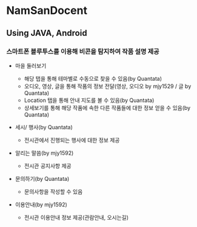# NamSanDocent
## Using JAVA, Android
### 스마트폰 블루투스를 이용해 비콘을 탐지하여 작품 설명 제공
* 마을 둘러보기
  - 해당 탭을 통해 테마별로 수동으로 찾을 수 있음(by Quantata)
  - 오디오, 영상, 글을 통해 작품의 정보 전달(영상, 오디오 by mjy1529 / 글 by Quantata)
  - Location 탭을 통해 안내 지도를 볼 수 있음(by Quantata)
  - 상세보기를 통해 해당 작품에 속한 다른 작품들에 대한 정보 얻을 수 있음(by Quantata)
  
* 세시/ 행사(by Quantata)
  - 전시관에서 진행되는 행사에 대한 정보 제공
  
* 알리는 말씀(by mjy1592)
  - 전시관 공지사항 제공
  
* 문의하기(by Quantata)
  - 문의사항을 작성할 수 있음
  
* 이용안내(by mjy1592)
  - 전시관 이용안내 정보 제공(관람안내, 오시는길) 
